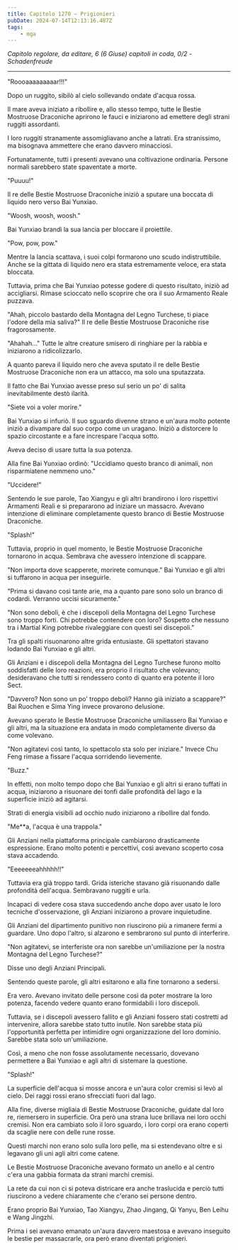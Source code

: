 ```yaml
---
title: Capitolo 1270 – Prigionieri
pubDate: 2024-07-14T12:13:16.487Z
tags:
    - mga
---
```



<em>Capitolo regolare,
da editare,
6 (6 Giuse) capitoli in coda, 0/2
-Schadenfreude</em>


**************************************************


"Roooaaaaaaaaar!!!"


Dopo un ruggito, sibilò al cielo sollevando ondate d'acqua rossa.


Il mare aveva iniziato a ribollire e, allo stesso tempo, tutte le Bestie Mostruose Draconiche aprirono le fauci e iniziarono ad emettere degli strani ruggiti assordanti.


I loro ruggiti stranamente assomigliavano anche a latrati. Era stranissimo, ma bisognava ammettere che erano davvero minacciosi.


Fortunatamente, tutti i presenti avevano una coltivazione ordinaria. Persone normali sarebbero state spaventate a morte.


"Puuuu!"


Il re delle Bestie Mostruose Draconiche iniziò a sputare una boccata di liquido nero verso Bai Yunxiao.


"Woosh, woosh, woosh."


Bai Yunxiao brandì la sua lancia per bloccare il proiettile.


"Pow, pow, pow."


Mentre la lancia scattava, i suoi colpi formarono uno scudo indistruttibile. Anche se la gittata di liquido nero era stata estremamente veloce, era stata bloccata.


Tuttavia, prima che Bai Yunxiao potesse godere di questo risultato, iniziò ad accigliarsi. Rimase scioccato nello scoprire che ora il suo Armamento Reale puzzava.


"Ahah, piccolo bastardo della Montagna del Legno Turchese, ti piace l'odore della mia saliva?" Il re delle Bestie Mostruose Draconiche rise fragorosamente.


"Ahahah..." Tutte le altre creature smisero di ringhiare per la rabbia e iniziarono a ridicolizzarlo.


A quanto pareva il liquido nero che aveva sputato il re delle Bestie Mostruose Draconiche non era un attacco, ma solo una sputazzata.


Il fatto che Bai Yunxiao avesse preso sul serio un po' di salita inevitabilmente destò ilarità.


"Siete voi a voler morire."


Bai Yunxiao si infuriò. Il suo sguardo divenne strano e un'aura molto potente iniziò a divampare dal suo corpo come un uragano. Iniziò a distorcere lo spazio circostante e a fare increspare l'acqua sotto.


Aveva deciso di usare tutta la sua potenza.


Alla fine Bai Yunxiao ordinò: "Uccidiamo questo branco di animali, non risparmiatene nemmeno uno."


"Uccidere!"


Sentendo le sue parole, Tao Xiangyu e gli altri brandirono i loro rispettivi Armamenti Reali e si prepararono ad iniziare un massacro. Avevano intenzione di eliminare completamente questo branco di Bestie Mostruose Draconiche.


"Splash!"


Tuttavia, proprio in quel momento, le Bestie Mostruose Draconiche tornarono in acqua. Sembrava che avessero intenzione di scappare.


"Non importa dove scapperete, morirete comunque." Bai Yunxiao e gli altri si tuffarono in acqua per inseguirle.


"Prima si davano così tante arie, ma a quanto pare sono solo un branco di codardi. Verranno uccisi sicuramente."


"Non sono deboli, è che i discepoli della Montagna del Legno Turchese sono troppo forti. Chi potrebbe contendere con loro? Sospetto che nessuno tra i Martial King potrebbe rivaleggiare con questi sei discepoli."


Tra gli spalti risuonarono altre grida entusiaste. Gli spettatori stavano lodando Bai Yunxiao e gli altri.


Gli Anziani e i discepoli della Montagna del Legno Turchese furono molto soddisfatti delle loro reazioni, era proprio il risultato che volevano; desideravano che tutti si rendessero conto di quanto era potente il loro Sect.


"Davvero? Non sono un po' troppo deboli? Hanno già iniziato a scappare?" Bai Ruochen e Sima Ying invece provarono delusione.


Avevano sperato le Bestie Mostruose Draconiche umiliassero Bai Yunxiao e gli altri, ma la situazione era andata in modo completamente diverso da come volevano.


"Non agitatevi così tanto, lo spettacolo sta solo per iniziare." Invece Chu Feng rimase a fissare l'acqua sorridendo lievemente.


"Buzz."


In effetti, non molto tempo dopo che Bai Yunxiao e gli altri si erano tuffati in acqua, iniziarono a risuonare dei tonfi dalle profondità del lago e la superficie iniziò ad agitarsi.


Strati di energia visibili ad occhio nudo iniziarono a ribollire dal fondo.


"Me**a, l'acqua è una trappola."


Gli Anziani nella piattaforma principale cambiarono drasticamente espressione. Erano molto potenti e percettivi, così avevano scoperto cosa stava accadendo.


"Eeeeeeeahhhhh!!"


Tuttavia era già troppo tardi. Grida isteriche stavano già risuonando dalle profondità dell'acqua. Sembravano ruggiti e urla.


Incapaci di vedere cosa stava succedendo anche dopo aver usato le loro tecniche d'osservazione, gli Anziani iniziarono a provare inquietudine.


Gli Anziani del dipartimento punitivo non riuscirono più a rimanere fermi a guardare. Uno dopo l'altro, si alzarono e sembrarono sul punto di interferire.


"Non agitatevi, se interferiste ora non sarebbe un'umiliazione per la nostra Montagna del Legno Turchese?"


Disse uno degli Anziani Principali.


Sentendo queste parole, gli altri esitarono e alla fine tornarono a sedersi.


Era vero. Avevano invitato delle persone così da poter mostrare la loro potenza, facendo vedere quanto erano formidabili i loro discepoli.


Tuttavia, se i discepoli avessero fallito e gli Anziani fossero stati costretti ad intervenire, allora sarebbe stato tutto inutile. Non sarebbe stata più l'opportunità perfetta per intimidire ogni organizzazione del loro dominio. Sarebbe stata solo un'umiliazione.


Così, a meno che non fosse assolutamente necessario, dovevano permettere a Bai Yunxiao e agli altri di sistemare la questione.


"Splash!"


La superficie dell'acqua si mosse ancora e un'aura color cremisi si levò al cielo. Dei raggi rossi erano sfrecciati fuori dal lago.


Alla fine, diverse migliaia di Bestie Mostruose Draconiche, guidate dal loro re, riemersero in superficie. Ora però una strana luce brillava nei loro occhi cremisi. Non era cambiato solo il loro sguardo, i loro corpi ora erano coperti da scaglie nere con delle rune rosse.


Questi marchi non erano solo sulla loro pelle, ma si estendevano oltre e si legavano gli uni agli altri come catene.


Le Bestie Mostruose Draconiche avevano formato un anello e al centro c'era una gabbia formata da strani marchi cremisi.


La rete da cui non ci si poteva districare era anche traslucida e perciò tutti riuscirono a vedere chiaramente che c'erano sei persone dentro.


Erano proprio Bai Yunxiao, Tao Xiangyu, Zhao Jingang, Qi Yanyu, Ben Leihu e Wang Jingzhi.


Prima i sei avevano emanato un'aura davvero maestosa e avevano inseguito le bestie per massacrarle, ora però erano diventati prigionieri.
